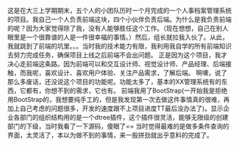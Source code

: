这是在大三上学期期末，五个人的小团队历时一个月完成的一个人事档案管理系统的项目。我自己一个人负责前端这块，四个小伙伴负责后端。为什么是我负责前端的呢？因为大家觉得除了我，没有人能够胜任这个工作。（现在想想，自己在别人眼里是一个很靠谱的人是一件很幸福的事情。）然后，组长就拉我入伙了。从此，我就跳到了前端的坑里。。。当时我的技术能力有限，我利用我自学的所有前端知识去努力完成任务，确保项目上线之后前端不会出问题。
正是因为这个项目，我才决心走前端这条路。因为前端可以和交互设计师、视觉设计师、产品经理、后端接触，而我呢，喜欢设计、喜欢用户体验、关注产品需求，了解后端。
啊噢，说了那么多废话，还没说这个项目的功能呢。功能太多了，基本的XX管理系统有的东西，它都有，你想不到的需求，它也有。
前端我用了BootStrap(一开始我是拒绝用BootStrap的，我想要纯手工的，但是我发现第一次去做这件事情真的很难，再加上自己考虑的问题很多，开发的速度跟不上项目进度TT最后没办法了)。显示企业各部门的组织结构用的是一个dtree插件，这个插件很灵活，能够无限级的创建部门的下级，当时我看了一下源码，傻眼了== 当时觉得最难的是做多条件查询的界面，太灵活了，本以为做不到的事情，来一股拼劲就出乎意料的完成了。
